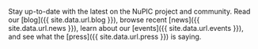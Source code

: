 Stay up-to-date with the latest on the NuPIC project and community. Read our [blog]({{ site.data.url.blog }}), browse recent [news]({{ site.data.url.news }}), learn about our [events]({{ site.data.url.events }}), and see what the [press]({{ site.data.url.press }}) is saying.
